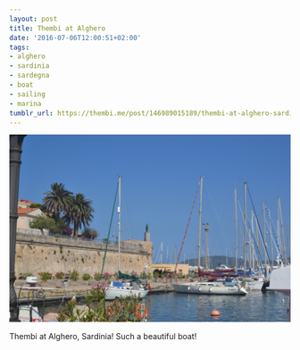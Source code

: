 ```yaml
---
layout: post
title: Thembi at Alghero
date: '2016-07-06T12:00:51+02:00'
tags:
- alghero
- sardinia
- sardegna
- boat
- sailing
- marina
tumblr_url: https://thembi.me/post/146989015189/thembi-at-alghero-sardinia-such-a-beautiful
---
```

 ![](/files/tumblr_o9uw3dJg6e1tq106bo1_1280.jpg)  

Thembi at Alghero, Sardinia! Such a beautiful boat!

